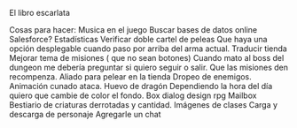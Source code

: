 El libro escarlata

Cosas para hacer:
Musica en el juego
Buscar bases de datos online
Salesforce?
Estadísticas
Verificar doble cartel de peleas
Que haya una opción desplegable cuando paso por arriba del arma actual.
Traducir tienda
Mejorar tema de misiones ( que no sean botones)
Cuando mato al boss del dungeon me debería preguntar si quiero seguir o salir.
Que las misiones den recompenza.
Aliado para pelear en la tienda
Dropeo de enemigos.
Animación cunado ataca.
Huevo de dragón
Dependiendo la hora del día quiero que cambie de color el fondo.
Box dialog design rpg
Mailbox
Bestiario de criaturas derrotadas y cantidad.
Imágenes de clases
Carga y descarga de personaje
Agregarle un chat

